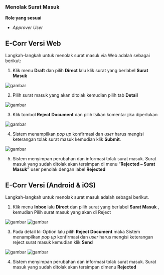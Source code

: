 ### **Menolak Surat Masuk**

**Role yang sesuai**

- *Approver User*

## **E-Corr Versi Web**

Langkah-langkah untuk menolak surat masuk via Web adalah sebagai berikut:

1.    Klik menu **Draft** dan pilih **Direct** lalu klik surat yang berlabel **Surat Masuk**

![gambar](SuratMasuk/SM_Web/02SM13.png)

2.    Pilih surat masuk yang akan ditolak kemudian pilih tab **Detail**

![gambar](SuratMasuk/SM_Web/02SM14.png)

3.    Klik tombol **Reject Document** dan pilih  Isikan komentar jika diperlukan

![gambar](SuratMasuk/SM_Web/02SM15.png)

4.    Sistem menampilkan _pop up_ konfirmasi dan _user_ harus mengisi keterangan tolak surat masuk kemudian klik **Submit**.

![gambar](SuratMasuk/SM_Web/02SM16.png)

5.    Sistem menyimpan perubahan dan informasi tolak surat masuk. Surat masuk yang sudah ditolak akan tersimpan di menu “**Rejected – Surat Masuk”** user penolak dengan label **Rejected**


## **E-Corr Versi (Android & iOS)**

Langkah-langkah untuk menolak surat masuk adalah sebagai berikut.

1. Klik menu **Inbox** lalu **Direct** dan pilih surat yang berlabel **Surat Masuk** , kemudian Pilih surat masuk yang akan di Reject
   
![gambar](SuratMasuk/SM_Android/TolakSM/02A01.jp) ![gambar](SuratMasuk/SM_Android/TolakSM/02A02.jpg)

3. Pada detail kli Option lalu pilih **Reject Document** maka Sistem menampilkan _pop up_ konfirmasi dan _user_ harus mengisi keterangan reject surat masuk kemudian klik **Send**
   
![gambar](SuratMasuk/SM_Android/TolakSM/02A03.jpg) ![gambar](SuratMasuk/SM_Android/TolakSM/02A04.jpg)

4. Sistem menyimpan perubahan dan informasi tolak surat masuk. Surat masuk yang sudah ditolak akan tersimpan dimenu **Rejected**
